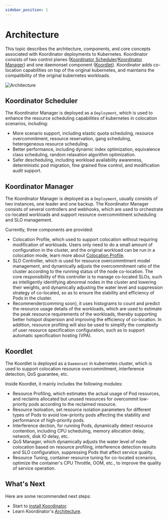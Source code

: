 ```yaml
---
sidebar_position: 1
---
```


# Architecture

This topic describes the architecture, components, and core concepts associated with Koordinator deployments to Kubernetes. Koordinator consists of two control planes ([Koordinator Scheduler](#koordinator-scheduler)/[Koordinator Manager](#koordinator-manager)) and one daemonset component ([Koordlet](#koordlet)). 
Koordinator adds co-location capabilities on top of the original kubernetes, and maintains the compatibility of the original kubernetes workloads.

![Architecture](/img/architecture.png)

## Koordinator Scheduler

The Koordinator Manager is deployed as a ```Deployment```, which is used to enhance the resource scheduling capabilities of kubernetes in colocation scenarios, including:

- More scenario support, including elastic quota scheduling, resource overcommitment, resource reservation, gang scheduling, heterogeneous resource scheduling.
- Better performance, including dynamic index optimization, equivalence class scheduling, random relaxation algorithm optimization.
- Safer descheduling, including workload availability awareness, deterministic pod migration, fine grained flow control, and modification audit support.


## Koordinator Manager

The Koordinator Manager is deployed as a ``` Deployment ```, usually consists of two instances, one leader and one backup. The Koordinator Manager consists of several controllers and webhooks, which are used to orchestrate co-located workloads and support resource overcommitment scheduling and SLO management.

Currently, three components are provided:
- Colocation Profile, which used to support colocation without requiring modification of workloads. Users only need to do a small amount of configuration in the cluster, and the original workload can be run in a colocation mode, learn more about [Colocation Profile](../user-manuals/colocation-profile.md).
- SLO Controller, which is used for resource overcommitment model management, and dynamically adjusts the overcommitment ratio of the cluster according to the running status of the node co-location. The core responsibility of this controller is to manage co-located SLOs, such as intelligently identifying abnormal nodes in the cluster and lowering their weights, and dynamically adjusting the water level and suppression strategy of co-located, so as to ensure the stability and efficiency of Pods in the cluster.
- Recommender(comming soon), it uses histograms to count and predict the resource usage details of the workloads, which are used to estimate the peak resource requirements of the workloads, thereby supporting better hotspot dispersion and improving the efficiency of co-location. In addition, resource profiling will also be used to simplify the complexity of user resource specification configuration, such as to support automatic specification hosting (VPA).


## Koordlet

The Koordlet is deployed as a ``` Daemonset ``` in kubernetes cluster, which is used to support colocation resource overcommitment, interference detection, QoS guarantee, etc.

Inside Koordlet, it mainly includes the following modules:
- Resource Profiling, which estimates the actual usage of Pod resources, and reclaims allocated but unused resources for overcommit low-priority pods according to the reclaimed resource.
- Resource Isoloation, set resource isolation parameters for different types of Pods to avoid low-priority pods affecting the stability and performance of high-priority pods.
- Interference dection, for running Pods, dynamically detect resource contention, including CPU scheduling, memory allocation delay, network, disk IO delay, etc.
- QoS Manager, which dynamically adjusts the water level of node colocation based on resource profiling, interference detection results and SLO configuration, suppressing Pods that affect service quality.
- Resource Tuning, container resource tuning for co-located scenarios, optimize the container's CPU Throttle, OOM, etc., to improve the quality of service operation.


## What's Next

Here are some recommended next steps:

- Start to [install Koordinator](./priority).
- Learn Koordinator's [Architecture](./qos).